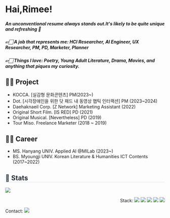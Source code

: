 # Hai,Rimee!
##### An unconventional resume always stands out.It's likely to be quite unique and refreshing 💙
##### 👉🏻 A job that represents me: HCI Researcher, AI Engineer, UX Researcher, PM, PD, Marketer, Planner
##### 👉🏻 Things I love: Poetry, Young Adult Literature, Drama, Movies, and anything that piques my curiosity.

## 🤚🏻 Project
- KOCCA. [실감형 문화콘텐츠] PM(2023~)
- Dot. [시각장애인을 위한 닷 패드 내 동영상 햅틱 인터랙션] PM (2023~2024)
- Daehaknaeil Corp. [Z Network] Marketing Assistant (2022)
- Original Short Film. [IS RED] PD (2021)
- Original Musical. [Nevertheless] PD (2019)
- Tour Miso. Freelance Marketer (2018 ~ 2019)


## 🤚🏻 Career
- MS. Hanyang UNIV. Applied AI @MILab (2023~)
- BS. Myoungji UNIV. Korean Literature & Humanities ICT Contents (2017~2022)


   
</div> 
    <div style="text-align: left;">  </div> 
    </div>
    <div style="text-align: left;"> 
    <h2 style="border-bottom: 1px solid #d8dee4; color: #282d33;"> 🏅 Stats </h2> <div style="text-align: left;"> <img src="https://github-readme-stats.vercel.app/api?username=hairimee&bg_color=180,ffffff,00000000&title_color=8bb7fd&text_color=8bb7fd"
         />
    </div>

<div style="text-align: right;">
    <div style="margin: ; text-align: right;" "text-align: right;"> <p> Stack: <img src="https://img.shields.io/badge/Github-181717?style=flat-square&logo=Github&logoColor=white">
          <img src="https://img.shields.io/badge/Matlab-0076a8?style=flat-square&logo=Matlab&logoColor=white">
          <img src="https://img.shields.io/badge/Python-3776AB?style=flat-square&logo=Python&logoColor=white">
          <img src="https://img.shields.io/badge/Notion-000000?style=flat-square&logo=Notion&logoColor=white">
          <img src="https://img.shields.io/badge/PyTorch-EE4C2C?style=flat-square&logo=PyTorch&logoColor=white">
          <br/></div>
    </div>
    <div style="text-align: left;">
    <div style="text-align: left;"> <p> Contact: <a href=mailto:haelim@hanyang.ac.kr> <img src="https://img.shields.io/badge/Gmail-EA4335?style=flat-square&logo=Gmail&logoColor=white&link=mailto:haelim@hanyang.ac.kr"> </a>
